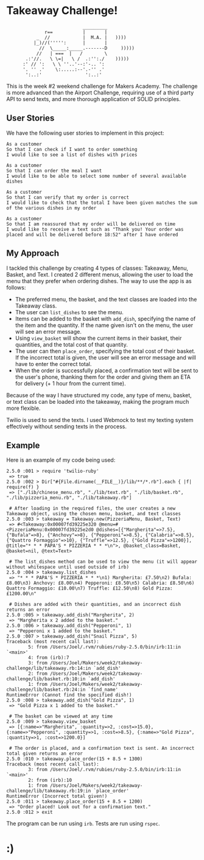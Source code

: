 # Takeaway Challenge!
```
                            _________
              r==           |       |
           _  //            |  M.A. |   ))))
          |_)//(''''':      |       |
            //  \_____:_____.-------D     )))))
           //   | ===  |   /        \
       .:'//.   \ \=|   \ /  .:'':./    )))))
      :' // ':   \ \ ''..'--:'-.. ':
      '. '' .'    \:.....:--'.-'' .'
       ':..:'                ':..:'

 ```

This is the week #2 weekend challenge for Makers Academy. The challenge is more advanced than the Airport Challenge, requiring use of a third party API to send texts, and more thorough application of SOLID principles.

## User Stories

We have the following user stories to implement in this project:

```
As a customer
So that I can check if I want to order something
I would like to see a list of dishes with prices

As a customer
So that I can order the meal I want
I would like to be able to select some number of several available dishes

As a customer
So that I can verify that my order is correct
I would like to check that the total I have been given matches the sum of the various dishes in my order

As a customer
So that I am reassured that my order will be delivered on time
I would like to receive a text such as "Thank you! Your order was placed and will be delivered before 18:52" after I have ordered
```

## My Approach

I tackled this challenge by creating 4 types of classes: Takeaway, Menu, Basket, and Text. I created 2 different menus, allowing the user to load the menu that they prefer when ordering dishes. The way to use the app is as follows:
* The preferred menu, the basket, and the text classes are loaded into the Takeaway class.
* The user can `list_dishes` to see the menu.
* Items can be added to the basket with `add_dish`, specifying the name of the item and the quantity. If the name given isn't on the menu, the user will see an error message.
* Using `view_basket` will show the current items in their basket, their quantities, and the total cost of that quantity.
* The user can then `place_order`, specifying the total cost of their basket. If the incorrect total is given, the user will see an error message and will have to enter the correct total.
* When the order is successfully placed, a confirmation text will be sent to the user's phone, thanking them for the order and giving them an ETA for delivery (+ 1 hour from the current time).

Because of the way I have structured my code, any type of menu, basket, or text class can be loaded into the takeaway, making the program much more flexible.

Twilio is used to send the texts. I used Webmock to test my texting system effectively without sending texts in the process.

## Example

Here is an example of my code being used:

```
2.5.0 :001 > require 'twilio-ruby'
 => true
2.5.0 :002 > Dir["#{File.dirname(__FILE__)}/lib/**/*.rb"].each { |f| require(f) }
 => ["./lib/chinese_menu.rb", "./lib/text.rb", "./lib/basket.rb", "./lib/pizzeria_menu.rb", "./lib/takeaway.rb"]

 # After loading in the required files, the user creates a new Takeaway object, using the chosen menu, basket, and text classes
2.5.0 :003 > takeaway = Takeaway.new(PizzeriaMenu, Basket, Text)
 => #<Takeaway:0x00007fd39225e320 @menu=#<PizzeriaMenu:0x00007fd39225e2d0 @dishes=[{"Margherita"=>7.5}, {"Bufala"=>8}, {"Anchovy"=>8}, {"Pepperoni"=>8.5}, {"Calabria"=>8.5}, {"Quattro Formaggio"=>10}, {"Truffle"=>12.5}, {"Gold Pizza"=>1200}], @title="* * * PAPA'S * PIZZERIA * * *\n">, @basket_class=Basket, @basket=nil, @text=Text>

 # The list_dishes method can be used to view the menu (it will appear without whitespace until used outside of irb)
2.5.0 :004 > takeaway.list_dishes
 => "* * * PAPA'S * PIZZERIA * * *\n1) Margherita: £7.50\n2) Bufala: £8.00\n3) Anchovy: £8.00\n4) Pepperoni: £8.50\n5) Calabria: £8.50\n6) Quattro Formaggio: £10.00\n7) Truffle: £12.50\n8) Gold Pizza: £1200.00\n"

 # Dishes are added with their quantities, and an incorrect dish returns an error
2.5.0 :005 > takeaway.add_dish("Margherita", 2)
 => "Margherita x 2 added to the basket."
2.5.0 :006 > takeaway.add_dish("Pepperoni", 1)
 => "Pepperoni x 1 added to the basket."
2.5.0 :007 > takeaway.add_dish("Snail Pizza", 5)
Traceback (most recent call last):
        5: from /Users/Joel/.rvm/rubies/ruby-2.5.0/bin/irb:11:in `<main>'
        4: from (irb):7
        3: from /Users/Joel/Makers/week2/takeaway-challenge/lib/takeaway.rb:14:in `add_dish'
        2: from /Users/Joel/Makers/week2/takeaway-challenge/lib/basket.rb:10:in `add_dish'
        1: from /Users/Joel/Makers/week2/takeaway-challenge/lib/basket.rb:24:in `find_name'
RuntimeError (Cannot find the specified dish!)
2.5.0 :008 > takeaway.add_dish("Gold Pizza", 1)
 => "Gold Pizza x 1 added to the basket."

 # The basket can be viewed at any time
2.5.0 :009 > takeaway.view_basket
 => [{:name=>"Margherita", :quantity=>2, :cost=>15.0}, {:name=>"Pepperoni", :quantity=>1, :cost=>8.5}, {:name=>"Gold Pizza", :quantity=>1, :cost=>1200.0}]

 # The order is placed, and a confirmation text is sent. An incorrect total given returns an error
2.5.0 :010 > takeaway.place_order(15 + 8.5 + 1300)
Traceback (most recent call last):
        3: from /Users/Joel/.rvm/rubies/ruby-2.5.0/bin/irb:11:in `<main>'
        2: from (irb):10
        1: from /Users/Joel/Makers/week2/takeaway-challenge/lib/takeaway.rb:19:in `place_order'
RuntimeError (Incorrect total given!)
2.5.0 :011 > takeaway.place_order(15 + 8.5 + 1200)
 => "Order placed! Look out for a confirmation text."
2.5.0 :012 > exit
```

The program can be run using `irb`. Tests are run using `rspec`.

:)
===========
